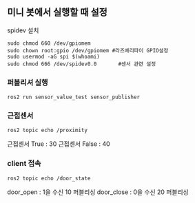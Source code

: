 ## 미니 봇에서 실행할 때 설정
spidev 설치
```
sudo chmod 660 /dev/gpiomem
sudo chown root:gpio /dev/gpiomem #라즈베리파이 GPIO설정
sudo usermod -aG spi $(whoami)
sudo chmod 666 /dev/spidev0.0       #센서 관련 설정
```
### 퍼블리셔 실행
```
ros2 run sensor_value_test sensor_publisher
```

### 근접센서
```
ros2 topic echo /proximity 
```
근접센서 True  : 30
근접센서 False : 40

### client 접속
```
ros2 topic echo /door_state
```
door_open :  1을 수신      10 퍼블리싱
door_close : 0을 수신      20 퍼블리싱